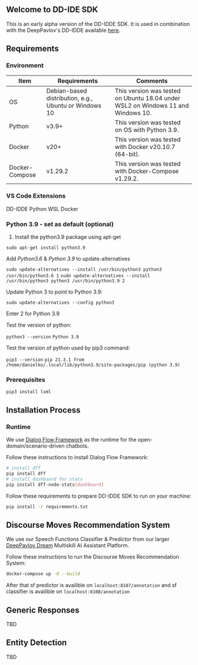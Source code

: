 ## Welcome to DD-IDE SDK
This is an early alpha version of the DD-IDDE SDK. It is used in combination with the DeepPavlov's DD-IDDE available [here](https://github.com/deepmipt/vscode-dff).

## Requirements

### Environment

| Item           | Requirements                                          | Comments                                                     |
| -------------- | ----------------------------------------------------- | ------------------------------------------------------------ |
| OS             | Debian-based distribution, e.g., Ubuntu or Windows 10 | This version was tested on Ubuntu 18.04 under WSL2 on Windows 11 and Windows 10. |
| Python         | v3.9+                                                 | This version was tested on OS with Python 3.9.               |
| Docker         | v20+                                                  | This version was tested with Docker v20.10.7 (64-bit).       |
| Docker-Compose | v1.29.2                                               | This version was tested with Docker-Compose v1.29.2.         |

### VS Code Extensions
DD-IDDE
Python
WSL
Docker

### Python 3.9 - set as default (optional)
1. Install the python3.9 package using apt-get

```sudo apt-get install python3.9```

Add *Python3.6* & *Python 3.9* to update-alternatives

```sudo update-alternatives --install /usr/bin/python3 python3 /usr/bin/python3.6 1```
```sudo update-alternatives --install /usr/bin/python3 python3 /usr/bin/python3.9 2```

Update Python 3 to point to Python 3.9:

```sudo update-alternatives --config python3```

Enter 2 for Python 3.9

Test the version of python:

```python3 --version```
```Python 3.9``` 

Test the version of python used by pip3 command:

```pip3 --version```
```pip 21.3.1 from /home/danielko/.local/lib/python3.9/site-packages/pip (python 3.9)```

### Prerequisites

```pip3 install lxml```

## Installation Process
### Runtime
We use [Dialog Flow Framework](https://www.github.com/deepmipt/dialog_flow_framework) as the runtime for the open-domain/scenario-driven chatbots.

Follow these instructions to install Dialog Flow Framework:
```bash
# install dff
pip install dff
# install dashboard for stats
pip install dff-node-stats[dashboard] 
```

Follow these requirements to prepare DD-IDDE SDK to run on your machine:

```bash
pip install -r requirements.txt
```

## Discourse Moves Recommendation System
We use our Speech Functions Classifier & Predictor from our larger [DeepPavlov Dream](https://www.github.com/deepmipt/dream) Multiskill AI Assistant Platform.

Follow these instructions to run the Discourse Moves Recommendation System:
```bash 
docker-compose up -d --build
```
After that sf predictor is availible on `localhost:8107/annotation` and sf classifier is availible on `localhost:8108/annotation` 
## Generic Responses
TBD
## Entity Detection
TBD
